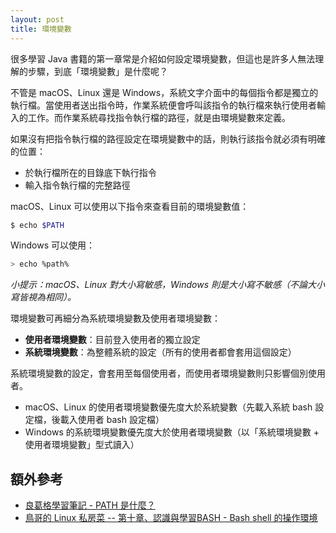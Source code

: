 ```yaml
---
layout: post
title: 環境變數
---
```


很多學習 Java 書籍的第一章常是介紹如何設定環境變數，但這也是許多人無法理解的步驟，到底「環境變數」是什麼呢？

不管是 macOS、Linux 還是 Windows，系統文字介面中的每個指令都是獨立的執行檔。當使用者送出指令時，作業系統便會呼叫該指令的執行檔來執行使用者輸入的工作。而作業系統尋找指令執行檔的路徑，就是由環境變數來定義。

如果沒有把指令執行檔的路徑設定在環境變數中的話，則執行該指令就必須有明確的位置：

* 於執行檔所在的目錄底下執行指令
* 輸入指令執行檔的完整路徑

macOS、Linux 可以使用以下指令來查看目前的環境變數值：

```bash
$ echo $PATH
```

Windows 可以使用：

```bash
> echo %path%
```

_小提示：macOS、Linux 對大小寫敏感，Windows 則是大小寫不敏感（不論大小寫皆視為相同）。_

環境變數可再細分為系統環境變數及使用者環境變數：

* __使用者環境變數__：目前登入使用者的獨立設定
* __系統環境變數__：為整體系統的設定（所有的使用者都會套用這個設定）

系統環境變數的設定，會套用至每個使用者，而使用者環境變數則只影響個別使用者。

* macOS、Linux 的使用者環境變數優先度大於系統變數（先載入系統 bash 設定檔，後載入使用者 bash 設定檔）
* Windows 的系統環境變數優先度大於使用者環境變數（以「系統環境變數 + 使用者環境變數」型式讀入）

## 額外參考
* [良葛格學習筆記 - PATH 是什麼？](http://openhome.cc/Gossip/JavaEssence/WhatPath.html)
* [鳥哥的 Linux 私房菜 -- 第十章、認識與學習BASH - Bash shell 的操作環境](http://linux.vbird.org/linux_basic/0320bash.php#settings)